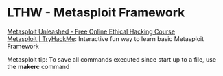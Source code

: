 # LTHW - Metasploit Framework

[Metasploit Unleashed - Free Online Ethical Hacking Course](https://www.offensive-security.com/metasploit-unleashed/)  
[Metasploit | TryHackMe](https://tryhackme.com/room/rpmetasploit): Interactive fun way to learn basic Metasploit Framework  


Metasploit tip: To save all commands executed since start up to a file, use the **makerc** command  

